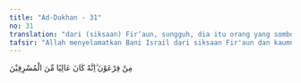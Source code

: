 ```yaml
---
title: "Ad-Dukhan - 31"
no: 31
translation: "dari (siksaan) Fir‘aun, sungguh, dia itu orang yang sombong, termasuk orang-orang yang melampaui batas."
tafsir: "Allah menyelamatkan Bani Israil dari siksaan Fir'aun dan kaumnya yang telah menghinakan mereka. Fir'aun telah menghancurkan musuh mereka, membunuh anak laki-laki mereka, dan membiarkan wanita-wanita hidup namun memaksakan pekerjaan yang berat. Fir'aun adalah seorang yang sombong dan berbuat melampaui batas di luar perikemanusiaan. Firman Allah:\n\nSungguh, Fir'aun telah berbuat sewenang-wenang di bumi dan menjadikan penduduknya berpecah belah, dia menindas segolongan dari mereka (Bani Israil), dia menyembelih anak laki-laki mereka dan membiarkan hidup anak perempuan mereka. Sungguh, dia (Fir'aun) termasuk orang yang berbuat kerusakan. (al-Qasas/28: 4)"
---
```


مِنْ فِرْعَوْنَ ۗاِنَّهٗ كَانَ عَالِيًا مِّنَ الْمُسْرِفِيْنَ 
